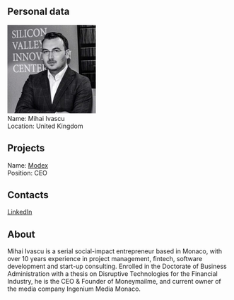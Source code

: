 ## Personal data
![mihai ivascu photo](photo/mihai_ivascu.jpg)  
Name:   Mihai Ivascu  
Location: United Kingdom  
## Projects 
Name: [Modex](../projects/modex.md)  
Position: CEO   
## Contacts
[LinkedIn](https://www.linkedin.com/in/mihai-ivascu-179b7027/)      
## About
Mihai Ivascu is a serial social-impact entrepreneur based in Monaco, with over 10 years experience in project management, fintech, software development and start-up consulting. Enrolled in the Doctorate of Business Administration with a thesis on Disruptive Technologies for the Financial Industry, he is the CEO & Founder of Moneymailme, and current owner of the media company Ingenium Media Monaco.
